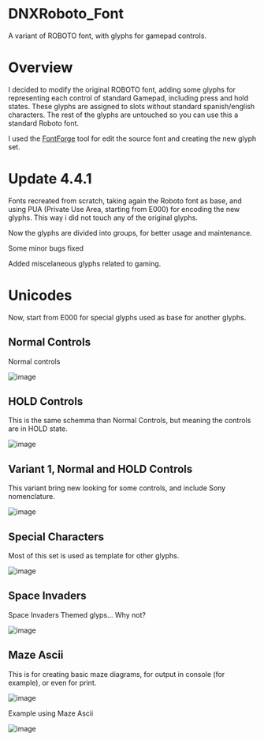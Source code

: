 # DNXRoboto_Font
A variant of ROBOTO font, with glyphs for gamepad controls.

# Overview

I decided to modify the original ROBOTO font, adding some glyphs for representing each control of standard Gamepad, including press and hold states.
These glyphs are assigned to slots without standard spanish/english characters.
The rest of the glyphs are untouched so you can use this a standard Roboto font.

I used the [FontForge](https://fontforge.org/en-US/) tool for edit the source font and creating the new glyph set.

# Update 4.4.1

Fonts recreated from scratch, taking again the Roboto font as base, and using PUA (Private Use Area, starting from E000) for encoding the new glyphs. This way i did not touch any of the original glyphs.

Now the glyphs are divided into groups, for better usage and maintenance.

Some minor bugs fixed

Added miscelaneous glyphs related to gaming.

# Unicodes

Now, start from E000 for special glyphs used as base for another glyphs.

## Normal Controls

Normal controls																												

![image](https://github.com/user-attachments/assets/527babf7-ded1-49fb-9bec-cc5540864565)

## HOLD Controls

This is the same schemma than Normal Controls, but meaning the controls are in HOLD state.

![image](https://github.com/user-attachments/assets/8c70d4a0-ae1f-48f1-8fe5-b26f1075136d)


## Variant 1, Normal and HOLD Controls

This variant bring new looking for some controls, and include Sony nomenclature.

![image](https://github.com/user-attachments/assets/bb5fc108-1588-4595-9b51-cf4374806b99)


## Special Characters

Most of this set is used as template for other glyphs.

![image](https://github.com/user-attachments/assets/b3367e28-ccae-4769-accd-a557a62b334a)


## Space Invaders

Space Invaders Themed glyps... Why not?

![image](https://github.com/user-attachments/assets/d6057db5-99b2-41c7-aa40-1b87e0b21e6d)


## Maze Ascii

This is for creating basic maze diagrams, for output in console (for example), or even for print.

![image](https://github.com/user-attachments/assets/ae6af292-0129-4caf-8252-bc0959507f33)


Example using Maze Ascii

![image](https://github.com/user-attachments/assets/d77c9687-ec26-4609-bd3a-35e470bc6d3f)

